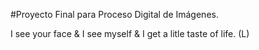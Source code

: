 #Proyecto Final para Proceso Digital de Imágenes.

I see your face & I see myself & I get a litle taste of life. (L)